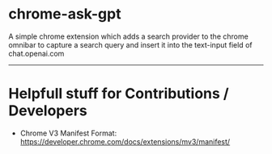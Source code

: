 # chrome-ask-gpt
A simple chrome extension which adds a search provider to the chrome omnibar to capture a search query and insert it into the text-input field of chat.openai.com

---

# Helpfull stuff for Contributions / Developers

- Chrome V3 Manifest Format: https://developer.chrome.com/docs/extensions/mv3/manifest/

